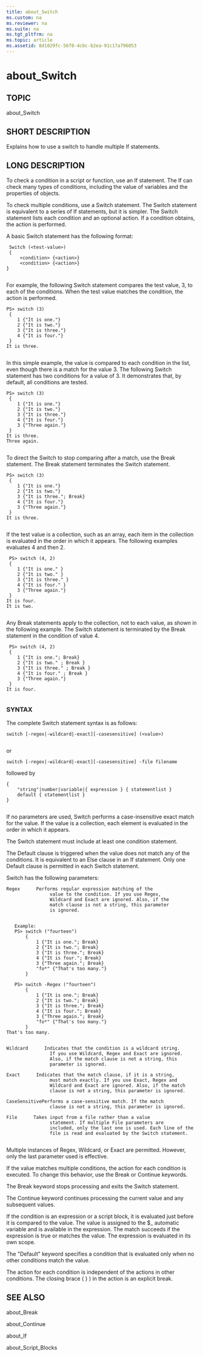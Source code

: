 ```yaml
---
title: about_Switch
ms.custom: na
ms.reviewer: na
ms.suite: na
ms.tgt_pltfrm: na
ms.topic: article
ms.assetid: 8d1029fc-56f8-4cbc-b2ea-91c17a796053
---
```

# about_Switch
## TOPIC  
 about\_Switch  
  
## SHORT DESCRIPTION  
 Explains how to use a switch to handle multiple If statements.  
  
## LONG DESCRIPTION  
 To check a condition in a script or function, use an If statement. The If can check many types of conditions, including the value of variables and the properties of objects.  
  
 To check multiple conditions, use a Switch statement. The Switch statement is equivalent to a series of If statements, but it is simpler. The Switch statement lists each condition and an optional action. If a condition obtains, the action is performed.  
  
 A basic Switch statement has the following format:  
  
```  
 Switch (<test-value>)  
 {  
     <condition> {<action>}  
     <condition> {<action>}  
}  
  
```  
  
 For example, the following Switch statement compares the test value, 3, to each of the conditions. When the test value matches the condition, the action is performed.  
  
```  
PS> switch (3)   
 {  
    1 {"It is one."}  
    2 {"It is two."}  
    3 {"It is three."}  
    4 {"It is four."}  
 }   
It is three.  
  
```  
  
 In this simple example, the value is compared to each condition in the list, even though there is a match for the value 3. The following Switch statement has two conditions for a value of 3. It demonstrates that, by default, all conditions are tested.  
  
```  
PS> switch (3)   
 {  
    1 {"It is one."}  
    2 {"It is two."}  
    3 {"It is three."}  
    4 {"It is four."}  
    3 {"Three again."}  
 }   
It is three.  
Three again.  
  
```  
  
 To direct the Switch to stop comparing after a match, use the Break statement. The Break statement terminates the Switch statement.  
  
```  
PS> switch (3)   
 {  
    1 {"It is one."}  
    2 {"It is two."}  
    3 {"It is three."; Break}  
    4 {"It is four."}  
    3 {"Three again."}  
 }   
It is three.  
  
```  
  
 If the test value is a collection, such as an array, each item in the collection is evaluated in the order in which it appears. The following examples evaluates 4 and then 2.  
  
```  
 PS> switch (4, 2)   
 {  
    1 {"It is one." }  
    2 {"It is two." }  
    3 {"It is three." }  
    4 {"It is four." }  
    3 {"Three again."}  
 }   
It is four.  
It is two.  
  
```  
  
 Any Break statements apply to the collection, not to each value, as shown in the following example. The Switch statement is terminated by the Break statement in the condition of value 4.  
  
```  
 PS> switch (4, 2)   
 {  
    1 {"It is one."; Break}  
    2 {"It is two." ; Break }  
    3 {"It is three." ; Break }  
    4 {"It is four." ; Break }  
    3 {"Three again."}  
 }   
It is four.  
  
```  
  
### SYNTAX  
 The complete Switch statement syntax is as follows:  
  
```  
switch [-regex|-wildcard|-exact][-casesensitive] (<value>)  
  
```  
  
 or  
  
```  
switch [-regex|-wildcard|-exact][-casesensitive] -file filename  
```  
  
 followed by  
  
```  
{   
    "string"|number|variable|{ expression } { statementlist }  
    default { statementlist }   
}  
  
```  
  
 If no parameters are used, Switch performs a case\-insensitive exact match for the value. If the value is a collection, each element is evaluated in the order in which it appears.  
  
 The Switch statement must include at least one condition statement.  
  
 The Default clause is triggered when the value does not match any of the conditions. It is equivalent to an Else clause in an If statement. Only one Default clause is permitted in each Switch statement.  
  
 Switch has the following parameters:  
  
```  
Regex      Performs regular expression matching of the   
                value to the condition. If you use Regex,  
                Wildcard and Exact are ignored. Also, if the   
                match clause is not a string, this parameter   
                is ignored.  
  
```  
  
```  
   Example:  
   PS> switch ("fourteen")   
       {  
           1 {"It is one."; Break}  
           2 {"It is two."; Break}  
           3 {"It is three."; Break}  
           4 {"It is four."; Break}  
           3 {"Three again."; Break}  
           "fo*" {"That's too many."}  
       }   
  
   PS> switch -Regex ("fourteen")   
       {  
           1 {"It is one."; Break}  
           2 {"It is two."; Break}  
           3 {"It is three."; Break}  
           4 {"It is four."; Break}  
           3 {"Three again."; Break}  
           "fo*" {"That's too many."}  
       }  
That's too many.  
  
```  
  
```  
Wildcard      Indicates that the condition is a wildcard string.   
                If you use Wildcard, Regex and Exact are ignored.   
                Also, if the match clause is not a string, this   
                parameter is ignored.  
  
Exact      Indicates that the match clause, if it is a string,   
                must match exactly. If you use Exact, Regex and   
                Wildcard and Exact are ignored. Also, if the match   
                clause is not a string, this parameter is ignored.  
  
CaseSensitivePerforms a case-sensitive match. If the match   
                clause is not a string, this parameter is ignored.  
  
File      Takes input from a file rather than a value   
                statement. If multiple File parameters are   
                included, only the last one is used. Each line of the   
                file is read and evaluated by the Switch statement.  
  
```  
  
 Multiple instances of Regex, Wildcard, or Exact are permitted. However, only the last parameter used is effective.  
  
 If the value matches multiple conditions, the action for each condition is executed. To change this behavior, use the Break or Continue keywords.  
  
 The Break keyword stops processing and exits the Switch statement.  
  
 The Continue keyword continues processing the current value and any subsequent values.  
  
 If the condition is an expression or a script block, it is evaluated just before it is compared to the value. The value is assigned to the $\_ automatic variable and is available in the expression. The match succeeds if the expression is true or matches the value. The expression is evaluated in its own scope.  
  
 The "Default" keyword specifies a condition that is evaluated only when no other conditions match the value.  
  
 The action for each condition is independent of the actions in other conditions. The closing brace \( } \) in the action is an explicit break.  
  
## SEE ALSO  
 about\_Break  
  
 about\_Continue  
  
 about\_If  
  
 about\_Script\_Blocks